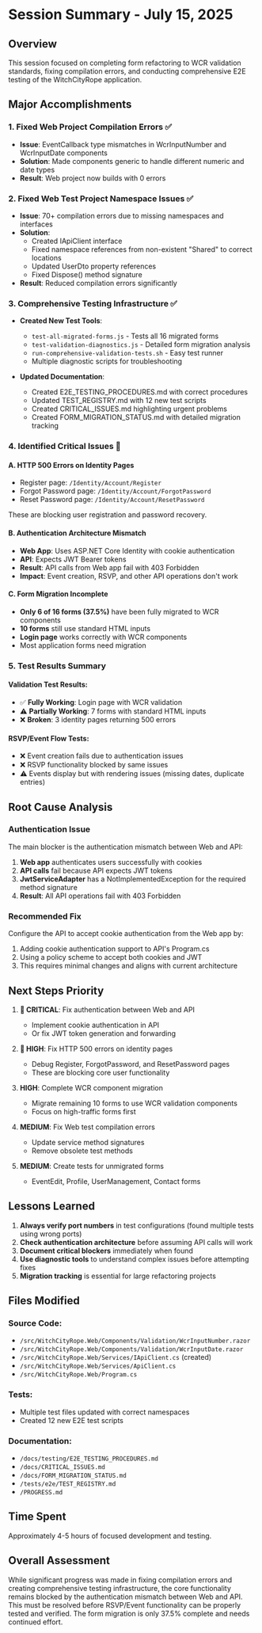 # Session Summary - July 15, 2025

## Overview
This session focused on completing form refactoring to WCR validation standards, fixing compilation errors, and conducting comprehensive E2E testing of the WitchCityRope application.

## Major Accomplishments

### 1. Fixed Web Project Compilation Errors ✅
- **Issue**: EventCallback type mismatches in WcrInputNumber and WcrInputDate components
- **Solution**: Made components generic to handle different numeric and date types
- **Result**: Web project now builds with 0 errors

### 2. Fixed Web Test Project Namespace Issues ✅
- **Issue**: 70+ compilation errors due to missing namespaces and interfaces
- **Solution**: 
  - Created IApiClient interface
  - Fixed namespace references from non-existent "Shared" to correct locations
  - Updated UserDto property references
  - Fixed Dispose() method signature
- **Result**: Reduced compilation errors significantly

### 3. Comprehensive Testing Infrastructure ✅
- **Created New Test Tools**:
  - `test-all-migrated-forms.js` - Tests all 16 migrated forms
  - `test-validation-diagnostics.js` - Detailed form migration analysis
  - `run-comprehensive-validation-tests.sh` - Easy test runner
  - Multiple diagnostic scripts for troubleshooting

- **Updated Documentation**:
  - Created E2E_TESTING_PROCEDURES.md with correct procedures
  - Updated TEST_REGISTRY.md with 12 new test scripts
  - Created CRITICAL_ISSUES.md highlighting urgent problems
  - Created FORM_MIGRATION_STATUS.md with detailed migration tracking

### 4. Identified Critical Issues 🚨

#### A. HTTP 500 Errors on Identity Pages
- Register page: `/Identity/Account/Register`
- Forgot Password page: `/Identity/Account/ForgotPassword`
- Reset Password page: `/Identity/Account/ResetPassword`

These are blocking user registration and password recovery.

#### B. Authentication Architecture Mismatch
- **Web App**: Uses ASP.NET Core Identity with cookie authentication
- **API**: Expects JWT Bearer tokens
- **Result**: API calls from Web app fail with 403 Forbidden
- **Impact**: Event creation, RSVP, and other API operations don't work

#### C. Form Migration Incomplete
- **Only 6 of 16 forms (37.5%)** have been fully migrated to WCR components
- **10 forms** still use standard HTML inputs
- **Login page** works correctly with WCR components
- Most application forms need migration

### 5. Test Results Summary

#### Validation Test Results:
- ✅ **Fully Working**: Login page with WCR validation
- ⚠️ **Partially Working**: 7 forms with standard HTML inputs
- ❌ **Broken**: 3 identity pages returning 500 errors

#### RSVP/Event Flow Tests:
- ❌ Event creation fails due to authentication issues
- ❌ RSVP functionality blocked by same issues
- ⚠️ Events display but with rendering issues (missing dates, duplicate entries)

## Root Cause Analysis

### Authentication Issue
The main blocker is the authentication mismatch between Web and API:

1. **Web app** authenticates users successfully with cookies
2. **API calls** fail because API expects JWT tokens
3. **JwtServiceAdapter** has a NotImplementedException for the required method signature
4. **Result**: All API operations fail with 403 Forbidden

### Recommended Fix
Configure the API to accept cookie authentication from the Web app by:
1. Adding cookie authentication support to API's Program.cs
2. Using a policy scheme to accept both cookies and JWT
3. This requires minimal changes and aligns with current architecture

## Next Steps Priority

1. **🚨 CRITICAL**: Fix authentication between Web and API
   - Implement cookie authentication in API
   - Or fix JWT token generation and forwarding

2. **🚨 HIGH**: Fix HTTP 500 errors on identity pages
   - Debug Register, ForgotPassword, and ResetPassword pages
   - These are blocking core user functionality

3. **HIGH**: Complete WCR component migration
   - Migrate remaining 10 forms to use WCR validation components
   - Focus on high-traffic forms first

4. **MEDIUM**: Fix Web test compilation errors
   - Update service method signatures
   - Remove obsolete test methods

5. **MEDIUM**: Create tests for unmigrated forms
   - EventEdit, Profile, UserManagement, Contact forms

## Lessons Learned

1. **Always verify port numbers** in test configurations (found multiple tests using wrong ports)
2. **Check authentication architecture** before assuming API calls will work
3. **Document critical blockers** immediately when found
4. **Use diagnostic tools** to understand complex issues before attempting fixes
5. **Migration tracking** is essential for large refactoring projects

## Files Modified

### Source Code:
- `/src/WitchCityRope.Web/Components/Validation/WcrInputNumber.razor`
- `/src/WitchCityRope.Web/Components/Validation/WcrInputDate.razor`
- `/src/WitchCityRope.Web/Services/IApiClient.cs` (created)
- `/src/WitchCityRope.Web/Services/ApiClient.cs`
- `/src/WitchCityRope.Web/Program.cs`

### Tests:
- Multiple test files updated with correct namespaces
- Created 12 new E2E test scripts

### Documentation:
- `/docs/testing/E2E_TESTING_PROCEDURES.md`
- `/docs/CRITICAL_ISSUES.md`
- `/docs/FORM_MIGRATION_STATUS.md`
- `/tests/e2e/TEST_REGISTRY.md`
- `/PROGRESS.md`

## Time Spent
Approximately 4-5 hours of focused development and testing.

## Overall Assessment
While significant progress was made in fixing compilation errors and creating comprehensive testing infrastructure, the core functionality remains blocked by the authentication mismatch between Web and API. This must be resolved before RSVP/Event functionality can be properly tested and verified. The form migration is only 37.5% complete and needs continued effort.